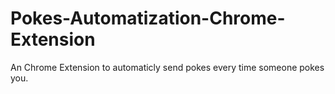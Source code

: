 # Pokes-Automatization-Chrome-Extension
An Chrome Extension to automaticly send pokes every time someone pokes you.
